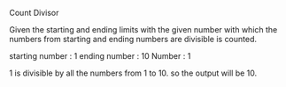 Count Divisor

Given the starting and ending limits with the given number with which the numbers from starting and ending numbers are divisible is counted.

starting number : 1
ending number : 10
Number : 1

1 is divisible by all the numbers from 1 to 10. so the output will be 10.
